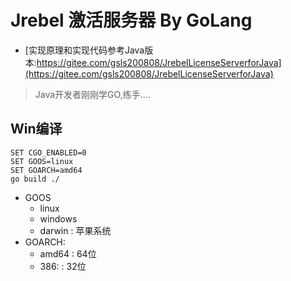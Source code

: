 # Jrebel 激活服务器 By GoLang
- [实现原理和实现代码参考Java版本:https://gitee.com/gsls200808/JrebelLicenseServerforJava](https://gitee.com/gsls200808/JrebelLicenseServerforJava)

>Java开发者刚刚学GO,练手....

## Win编译
```shell
SET CGO_ENABLED=0
SET GOOS=linux
SET GOARCH=amd64
go build ./
```
- GOOS
    - linux
    - windows
    - darwin : 苹果系统
- GOARCH:
    - amd64 : 64位
    - 386:  : 32位
